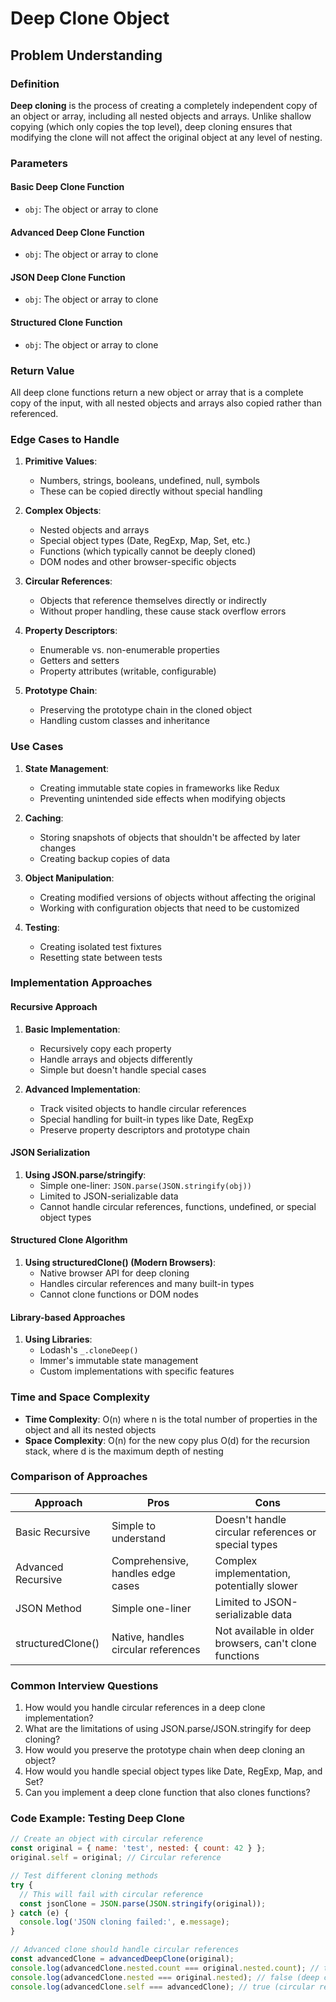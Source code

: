 # Deep Clone Object

## Problem Understanding

### Definition

**Deep cloning** is the process of creating a completely independent copy of an object or array, including all nested objects and arrays. Unlike shallow copying (which only copies the top level), deep cloning ensures that modifying the clone will not affect the original object at any level of nesting.

### Parameters

#### Basic Deep Clone Function
- `obj`: The object or array to clone

#### Advanced Deep Clone Function
- `obj`: The object or array to clone

#### JSON Deep Clone Function
- `obj`: The object or array to clone

#### Structured Clone Function
- `obj`: The object or array to clone

### Return Value

All deep clone functions return a new object or array that is a complete copy of the input, with all nested objects and arrays also copied rather than referenced.

### Edge Cases to Handle

1. **Primitive Values**:
   - Numbers, strings, booleans, undefined, null, symbols
   - These can be copied directly without special handling

2. **Complex Objects**:
   - Nested objects and arrays
   - Special object types (Date, RegExp, Map, Set, etc.)
   - Functions (which typically cannot be deeply cloned)
   - DOM nodes and other browser-specific objects

3. **Circular References**:
   - Objects that reference themselves directly or indirectly
   - Without proper handling, these cause stack overflow errors

4. **Property Descriptors**:
   - Enumerable vs. non-enumerable properties
   - Getters and setters
   - Property attributes (writable, configurable)

5. **Prototype Chain**:
   - Preserving the prototype chain in the cloned object
   - Handling custom classes and inheritance

### Use Cases

1. **State Management**:
   - Creating immutable state copies in frameworks like Redux
   - Preventing unintended side effects when modifying objects

2. **Caching**:
   - Storing snapshots of objects that shouldn't be affected by later changes
   - Creating backup copies of data

3. **Object Manipulation**:
   - Creating modified versions of objects without affecting the original
   - Working with configuration objects that need to be customized

4. **Testing**:
   - Creating isolated test fixtures
   - Resetting state between tests

### Implementation Approaches

#### Recursive Approach

1. **Basic Implementation**:
   - Recursively copy each property
   - Handle arrays and objects differently
   - Simple but doesn't handle special cases

2. **Advanced Implementation**:
   - Track visited objects to handle circular references
   - Special handling for built-in types like Date, RegExp
   - Preserve property descriptors and prototype chain

#### JSON Serialization

1. **Using JSON.parse/stringify**:
   - Simple one-liner: `JSON.parse(JSON.stringify(obj))`
   - Limited to JSON-serializable data
   - Cannot handle circular references, functions, undefined, or special object types

#### Structured Clone Algorithm

1. **Using structuredClone() (Modern Browsers)**:
   - Native browser API for deep cloning
   - Handles circular references and many built-in types
   - Cannot clone functions or DOM nodes

#### Library-based Approaches

1. **Using Libraries**:
   - Lodash's `_.cloneDeep()`
   - Immer's immutable state management
   - Custom implementations with specific features

### Time and Space Complexity

- **Time Complexity**: O(n) where n is the total number of properties in the object and all its nested objects
- **Space Complexity**: O(n) for the new copy plus O(d) for the recursion stack, where d is the maximum depth of nesting

### Comparison of Approaches

| Approach | Pros | Cons |
|----------|------|------|
| Basic Recursive | Simple to understand | Doesn't handle circular references or special types |
| Advanced Recursive | Comprehensive, handles edge cases | Complex implementation, potentially slower |
| JSON Method | Simple one-liner | Limited to JSON-serializable data |
| structuredClone() | Native, handles circular references | Not available in older browsers, can't clone functions |

### Common Interview Questions

1. How would you handle circular references in a deep clone implementation?
2. What are the limitations of using JSON.parse/JSON.stringify for deep cloning?
3. How would you preserve the prototype chain when deep cloning an object?
4. How would you handle special object types like Date, RegExp, Map, and Set?
5. Can you implement a deep clone function that also clones functions?

### Code Example: Testing Deep Clone

```javascript
// Create an object with circular reference
const original = { name: 'test', nested: { count: 42 } };
original.self = original; // Circular reference

// Test different cloning methods
try {
  // This will fail with circular reference
  const jsonClone = JSON.parse(JSON.stringify(original));
} catch (e) {
  console.log('JSON cloning failed:', e.message);
}

// Advanced clone should handle circular references
const advancedClone = advancedDeepClone(original);
console.log(advancedClone.nested.count === original.nested.count); // true
console.log(advancedClone.nested === original.nested); // false (deep copy)
console.log(advancedClone.self === advancedClone); // true (circular reference preserved)
